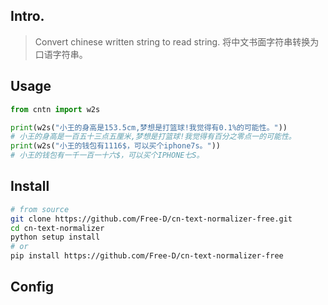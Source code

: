 ## Intro.
> Convert chinese written string to read string. 将中文书面字符串转换为口语字符串。


## Usage
```python
from cntn import w2s

print(w2s("小王的身高是153.5cm,梦想是打篮球!我觉得有0.1%的可能性。"))
# 小王的身高是一百五十三点五厘米,梦想是打篮球!我觉得有百分之零点一的可能性。
print(w2s("小王的钱包有1116$，可以买个iphone7s。"))
# 小王的钱包有一千一百一十六$，可以买个IPHONE七S。
```


## Install
```bash
# from source
git clone https://github.com/Free-D/cn-text-normalizer-free.git
cd cn-text-normalizer
python setup install
# or
pip install https://github.com/Free-D/cn-text-normalizer-free
```


## Config

